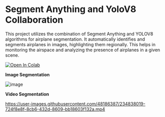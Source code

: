 # Segment Anything and YoloV8 Collaboration

This project utilizes the combination of Segment Anything and YOLOV8 algorithms for airplane segmentation. It automatically identifies and segments airplanes in images, highlighting them regionally. This helps in monitoring the airspace and analyzing the presence of airplanes in a given scene.

[![Open In Colab](https://colab.research.google.com/assets/colab-badge.svg)](https://colab.research.google.com/drive/1jCgiaBe1ony_uXr-tscMsQStrD6-jfMr#scrollTo=LWfVExQJTK5w)

**Image Segmentation**

![image](https://user-images.githubusercontent.com/48186387/234813581-e1d3f070-3e92-46c5-99f1-0460c422fbd7.png)


**Video Segmentation**

https://user-images.githubusercontent.com/48186387/234838019-724f8e8f-8cb6-432d-8609-bb18603f132a.mp4

